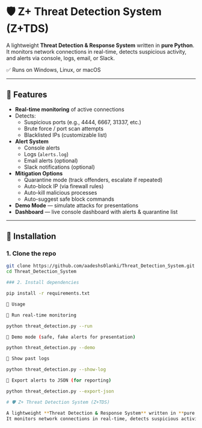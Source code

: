 # 🛡️ Z+ Threat Detection System (Z+TDS)

A lightweight **Threat Detection & Response System** written in **pure Python**.  
It monitors network connections in real-time, detects suspicious activity, and alerts via console, logs, email, or Slack.  

✅ Runs on Windows, Linux, or macOS  

---

## 🔹 Features

- **Real-time monitoring** of active connections  
- Detects:
  - Suspicious ports (e.g., 4444, 6667, 31337, etc.)
  - Brute force / port scan attempts
  - Blacklisted IPs (customizable list)
- **Alert System**
  - Console alerts
  - Logs (`alerts.log`)
  - Email alerts (optional)
  - Slack notifications (optional)
- **Mitigation Options**
  - Quarantine mode (track offenders, escalate if repeated)
  - Auto-block IP (via firewall rules)
  - Auto-kill malicious processes
  - Auto-suggest safe block commands
- **Demo Mode** — simulate attacks for presentations  
- **Dashboard** — live console dashboard with alerts & quarantine list  

---

## 🔹 Installation

### 1. Clone the repo
```bash
git clone https://github.com/aadeshs0lanki/Threat_Detection_System.git
cd Threat_Detection_System

### 2. Install dependencies

pip install -r requirements.txt

🔹 Usage

🔹 Run real-time monitoring

python threat_detection.py --run

🔹 Demo mode (safe, fake alerts for presentation)

python threat_detection.py --demo

🔹 Show past logs

python threat_detection.py --show-log

🔹 Export alerts to JSON (for reporting)

python threat_detection.py --export-json

# 🛡️ Z+ Threat Detection System (Z+TDS)

A lightweight **Threat Detection & Response System** written in **pure Python**.  
It monitors network connections in real-time, detects suspicious activity, and alerts via console, logs, email, or Slack.  
